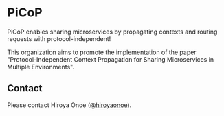 # PiCoP
PiCoP enables sharing microservices by propagating contexts and routing requests with protocol-independent!

This organization aims to promote the implementation of the paper "Protocol-Independent Context Propagation for Sharing Microservices in Multiple Environments".

## Contact
Please contact Hiroya Onoe ([@hiroyaonoe](https://github.com/hiroyaonoe)). 
